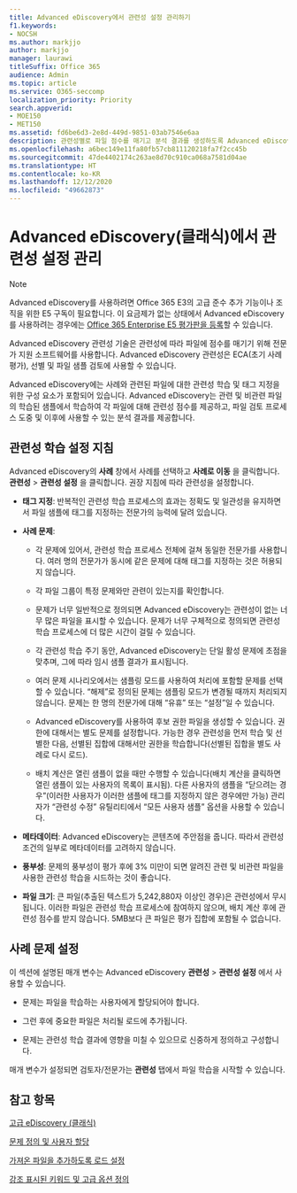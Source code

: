 ```yaml
---
title: Advanced eDiscovery에서 관련성 설정 관리하기
f1.keywords:
- NOCSH
ms.author: markjjo
author: markjjo
manager: laurawi
titleSuffix: Office 365
audience: Admin
ms.topic: article
ms.service: O365-seccomp
localization_priority: Priority
search.appverid:
- MOE150
- MET150
ms.assetid: fd6be6d3-2e8d-449d-9851-03ab7546e6aa
description: 관련성별로 파일 점수를 매기고 분석 결과를 생성하도록 Advanced eDiscovery의 관련성 학습을 설정하기 위한 권장 사항을 읽어보세요.
ms.openlocfilehash: a6bec149e11fa80fb57cb811120218fa7f2cc45b
ms.sourcegitcommit: 47de4402174c263ae8d70c910ca068a7581d04ae
ms.translationtype: HT
ms.contentlocale: ko-KR
ms.lasthandoff: 12/12/2020
ms.locfileid: "49662873"
---
```

# <a name="manage-relevance-setup-in-advanced-ediscovery-classic"></a>Advanced eDiscovery(클래식)에서 관련성 설정 관리

> [!NOTE]
> Advanced eDiscovery를 사용하려면 Office 365 E3의 고급 준수 추가 기능이나 조직을 위한 E5 구독이 필요합니다. 이 요금제가 없는 상태에서 Advanced eDiscovery를 사용하려는 경우에는 [Office 365 Enterprise E5 평가판을 등록](https://go.microsoft.com/fwlink/p/?LinkID=698279)할 수 있습니다. 
  
 Advanced eDiscovery 관련성 기술은 관련성에 따라 파일에 점수를 매기기 위해 전문가 지원 소프트웨어를 사용합니다. Advanced eDiscovery 관련성은 ECA(초기 사례 평가), 선별 및 파일 샘플 검토에 사용할 수 있습니다. 
  
 Advanced eDiscovery에는 사례와 관련된 파일에 대한 관련성 학습 및 태그 지정을 위한 구성 요소가 포함되어 있습니다. Advanced eDiscovery는 관련 및 비관련 파일의 학습된 샘플에서 학습하여 각 파일에 대해 관련성 점수를 제공하고, 파일 검토 프로세스 도중 및 이후에 사용할 수 있는 분석 결과를 제공합니다. 
  
## <a name="guidelines-for-setting-up-relevance-training"></a>관련성 학습 설정 지침

 Advanced eDiscovery의 **사례** 창에서 사례를 선택하고 **사례로 이동** 을 클릭합니다. **관련성** \> **관련성 설정** 을 클릭합니다. 권장 지침에 따라 관련성을 설정합니다. 
  
- **태그 지정**: 반복적인 관련성 학습 프로세스의 효과는 정확도 및 일관성을 유지하면서 파일 샘플에 태그를 지정하는 전문가의 능력에 달려 있습니다.

- **사례 문제**:
  
  - 각 문제에 있어서, 관련성 학습 프로세스 전체에 걸쳐 동일한 전문가를 사용합니다. 여러 명의 전문가가 동시에 같은 문제에 대해 태그를 지정하는 것은 허용되지 않습니다.
  
  - 각 파일 그룹이 특정 문제와만 관련이 있는지를 확인합니다.

  - 문제가 너무 일반적으로 정의되면 Advanced eDiscovery는 관련성이 없는 너무 많은 파일을 표시할 수 있습니다. 문제가 너무 구체적으로 정의되면 관련성 학습 프로세스에 더 많은 시간이 걸릴 수 있습니다. 

  - 각 관련성 학습 주기 동안, Advanced eDiscovery는 단일 활성 문제에 초점을 맞추며, 그에 따라 임시 샘플 결과가 표시됩니다.

  - 여러 문제 시나리오에서는 샘플링 모드를 사용하여 처리에 포함할 문제를 선택할 수 있습니다. “해제”로 정의된 문제는 샘플링 모드가 변경될 때까지 처리되지 않습니다. 문제는 한 명의 전문가에 대해 “유휴” 또는 “설정”일 수 있습니다.

  - Advanced eDiscovery를 사용하여 후보 권한 파일을 생성할 수 있습니다. 권한에 대해서는 별도 문제를 설정합니다. 가능한 경우 관련성을 먼저 학습 및 선별한 다음, 선별된 집합에 대해서만 권한을 학습합니다(선별된 집합을 별도 사례로 다시 로드). 

  - 배치 계산은 열린 샘플이 없을 때만 수행할 수 있습니다(배치 계산을 클릭하면 열린 샘플이 있는 사용자의 목록이 표시됨). 다른 사용자의 샘플을 “닫으려는 경우”(이러한 사용자가 이러한 샘플에 태그를 지정하지 않은 경우에만 가능) 관리자가 “관련성 수정” 유틸리티에서 “모든 사용자 샘플” 옵션을 사용할 수 있습니다.

- **메타데이터**: Advanced eDiscovery는 콘텐츠에 주안점을 줍니다. 따라서 관련성 조건의 일부로 메타데이터를 고려하지 않습니다.

- **풍부성**: 문제의 풍부성이 평가 후에 3% 미만이 되면 알려진 관련 및 비관련 파일을 사용한 관련성 학습을 시드하는 것이 좋습니다.

- **파일 크기**: 큰 파일(추출된 텍스트가 5,242,880자 이상인 경우)은 관련성에서 무시됩니다. 이러한 파일은 관련성 학습 프로세스에 참여하지 않으며, 배치 계산 후에 관련성 점수를 받지 않습니다. 5MB보다 큰 파일은 평가 집합에 포함될 수 없습니다.

## <a name="setting-up-case-issues"></a>사례 문제 설정

이 섹션에 설명된 매개 변수는 Advanced eDiscovery **관련성** \> **관련성 설정** 에서 사용할 수 있습니다.
  
- 문제는 파일을 학습하는 사용자에게 할당되어야 합니다.

- 그런 후에 중요한 파일은 처리될 로드에 추가됩니다.

- 문제는 관련성 학습 결과에 영향을 미칠 수 있으므로 신중하게 정의하고 구성합니다.

매개 변수가 설정되면 검토자/전문가는 **관련성** 탭에서 파일 학습을 시작할 수 있습니다. 
  
## <a name="see-also"></a>참고 항목

[고급 eDiscovery (클래식)](office-365-advanced-ediscovery.md)
  
[문제 정의 및 사용자 할당](define-issues-and-assign-users.md)
  
[가져온 파일을 추가하도록 로드 설정](set-up-loads-to-add-imported-files.md)
  
[강조 표시된 키워드 및 고급 옵션 정의](define-highlighted-keywords-and-advanced-options.md)

